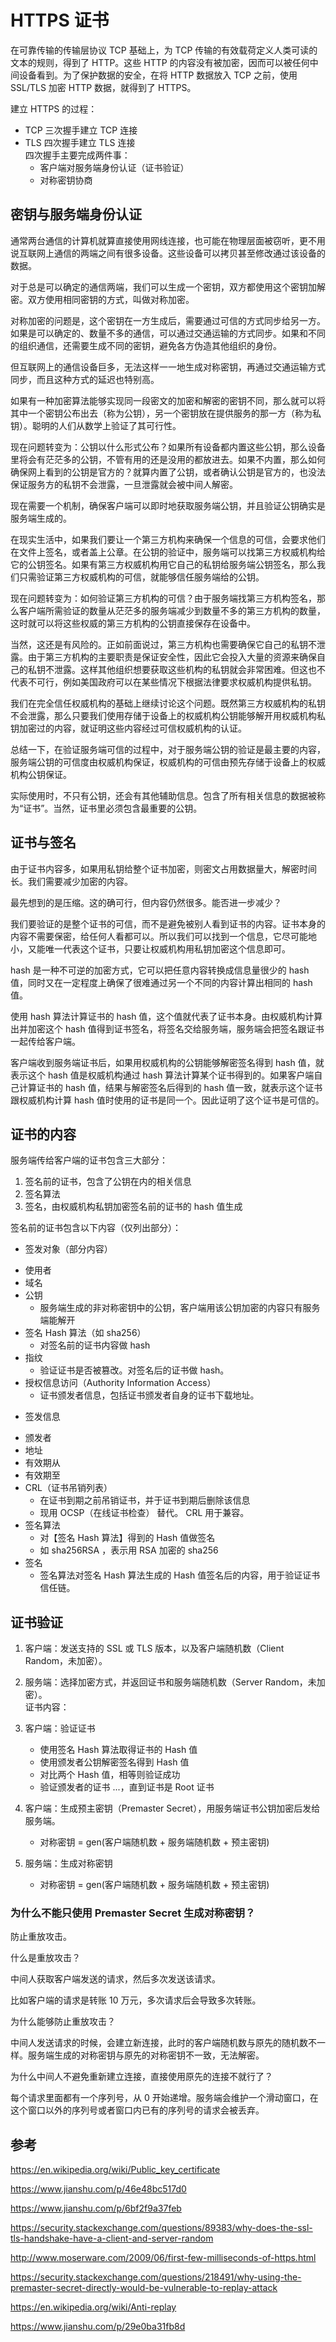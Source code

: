 # HTTPS 证书


在可靠传输的传输层协议 TCP 基础上，为 TCP 传输的有效载荷定义人类可读的文本的规则，得到了 HTTP。这些 HTTP 的内容没有被加密，因而可以被任何中间设备看到。为了保护数据的安全，在将 HTTP 数据放入 TCP 之前，使用 SSL/TLS 加密 HTTP 数据，就得到了 HTTPS。

建立 HTTPS 的过程：

- TCP 三次握手建立 TCP 连接
- TLS 四次握手建立 TLS 连接  
  四次握手主要完成两件事：
  + 客户端对服务端身份认证（证书验证）
  + 对称密钥协商

<!-- more -->

## 密钥与服务端身份认证

通常两台通信的计算机就算直接使用网线连接，也可能在物理层面被窃听，更不用说互联网上通信的两端之间有很多设备。这些设备可以拷贝甚至修改通过该设备的数据。

对于总是可以确定的通信两端，我们可以生成一个密钥，双方都使用这个密钥加解密。双方使用相同密钥的方式，叫做对称加密。

对称加密的问题是，这个密钥在一方生成后，需要通过可信的方式同步给另一方。如果是可以确定的、数量不多的通信，可以通过交通运输的方式同步。如果和不同的组织通信，还需要生成不同的密钥，避免各方伪造其他组织的身份。

但互联网上的通信设备巨多，无法这样一一地生成对称密钥，再通过交通运输方式同步，而且这种方式的延迟也特别高。

如果有一种加密算法能够实现同一段密文的加密和解密的密钥不同，那么就可以将其中一个密钥公布出去（称为公钥），另一个密钥放在提供服务的那一方（称为私钥）。聪明的人们从数学上验证了其可行性。

现在问题转变为：公钥以什么形式公布？如果所有设备都内置这些公钥，那么设备里将会有茫茫多的公钥，不管有用的还是没用的都放进去。如果不内置，那么如何确保网上看到的公钥是官方的？就算内置了公钥，或者确认公钥是官方的，也没法保证服务方的私钥不会泄露，一旦泄露就会被中间人解密。

现在需要一个机制，确保客户端可以即时地获取服务端公钥，并且验证公钥确实是服务端生成的。

在现实生活中，如果我们要让一个第三方机构来确保一个信息的可信，会要求他们在文件上签名，或者盖上公章。在公钥的验证中，服务端可以找第三方权威机构给它的公钥签名。如果有第三方权威机构用它自己的私钥给服务端公钥签名，那么我们只需验证第三方权威机构的可信，就能够信任服务端给的公钥。

现在问题转变为：如何验证第三方机构的可信？由于服务端找第三方机构签名，那么客户端所需验证的数量从茫茫多的服务端减少到数量不多的第三方机构的数量，这时就可以将这些权威的第三方机构的公钥直接保存在设备中。

当然，这还是有风险的。正如前面说过，第三方机构也需要确保它自己的私钥不泄露。由于第三方机构的主要职责是保证安全性，因此它会投入大量的资源来确保自己的私钥不泄露。这样其他组织想要获取这些机构的私钥就会非常困难。但这也不代表不可行，例如美国政府可以在某些情况下根据法律要求权威机构提供私钥。

我们在完全信任权威机构的基础上继续讨论这个问题。既然第三方权威机构的私钥不会泄露，那么只要我们使用存储于设备上的权威机构公钥能够解开用权威机构私钥加密过的内容，就证明这些内容经过可信权威机构的认证。

总结一下，在验证服务端可信的过程中，对于服务端公钥的验证是最主要的内容，服务端公钥的可信度由权威机构保证，权威机构的可信由预先存储于设备上的权威机构公钥保证。

实际使用时，不只有公钥，还会有其他辅助信息。包含了所有相关信息的数据被称为“证书”。当然，证书里必须包含最重要的公钥。

## 证书与签名

由于证书内容多，如果用私钥给整个证书加密，则密文占用数据量大，解密时间长。我们需要减少加密的内容。

最先想到的是压缩。这的确可行，但内容仍然很多。能否进一步减少？

我们要验证的是整个证书的可信，而不是避免被别人看到证书的内容。证书本身的内容不需要保密，给任何人看都可以。所以我们可以找到一个信息，它尽可能地小，又能唯一代表这个证书，只要让权威机构用私钥加密这个信息即可。

hash 是一种不可逆的加密方式，它可以把任意内容转换成信息量很少的 hash 值，同时又在一定程度上确保了很难通过另一个不同的内容计算出相同的 hash 值。

使用 hash 算法计算证书的 hash 值，这个值就代表了证书本身。由权威机构计算出并加密这个 hash 值得到证书签名，将签名交给服务端，服务端会把签名跟证书一起传给客户端。

客户端收到服务端证书后，如果用权威机构的公钥能够解密签名得到 hash 值，就表示这个 hash 值是权威机构通过 hash 算法计算某个证书得到的。如果客户端自己计算证书的 hash 值，结果与解密签名后得到的 hash 值一致，就表示这个证书跟权威机构计算 hash 值时使用的证书是同一个。因此证明了这个证书是可信的。

## 证书的内容

服务端传给客户端的证书包含三大部分：

1. 签名前的证书，包含了公钥在内的相关信息
2. 签名算法
3. 签名，由权威机构私钥加密签名前的证书的 hash 值生成

签名前的证书包含以下内容（仅列出部分）：

- 签发对象（部分内容）
 + 使用者
 + 域名
 + 公钥  
   * 服务端生成的非对称密钥中的公钥，客户端用该公钥加密的内容只有服务端能解开
 + 签名 Hash 算法（如 sha256）  
   * 对签名前的证书内容做 hash
 + 指纹  
   * 验证证书是否被篡改。对签名后的证书做 hash。
 + 授权信息访问（Authority Information Access）  
   * 证书颁发者信息，包括证书颁发者自身的证书下载地址。
- 签发信息
 + 颁发者
 + 地址
 + 有效期从
 + 有效期至
 + CRL（证书吊销列表）  
   * 在证书到期之前吊销证书，并于证书到期后删除该信息
   * 现用 OCSP（在线证书检查） 替代。 CRL 用于兼容。
 + 签名算法
   + 对【签名 Hash 算法】得到的 Hash 值做签名
   + 如 sha256RSA ，表示用 RSA 加密的 sha256
 + 签名  
   * 签名算法对签名 Hash 算法生成的 Hash 值签名后的内容，用于验证证书信任链。


## 证书验证

1. 客户端：发送支持的 SSL 或 TLS 版本，以及客户端随机数（Client Random，未加密）。

2. 服务端：选择加密方式，并返回证书和服务端随机数（Server Random，未加密）。  
   证书内容：  

3. 客户端：验证证书  
    - 使用签名 Hash 算法取得证书的 Hash 值 
    - 使用颁发者公钥解密签名得到 Hash 值
    - 对比两个 Hash 值，相等则验证成功
    - 验证颁发者的证书 ...，直到证书是 Root 证书

4. 客户端：生成预主密钥（Premaster Secret），用服务端证书公钥加密后发给服务端。  
    - 对称密钥 = gen(客户端随机数 + 服务端随机数 + 预主密钥)

5. 服务端：生成对称密钥  
    - 对称密钥 = gen(客户端随机数 + 服务端随机数 + 预主密钥)

### 为什么不能只使用 Premaster Secret 生成对称密钥？

防止重放攻击。

什么是重放攻击？  

中间人获取客户端发送的请求，然后多次发送该请求。

比如客户端的请求是转账 10 万元，多次请求后会导致多次转账。  

为什么能够防止重放攻击？

中间人发送请求的时候，会建立新连接，此时的客户端随机数与原先的随机数不一样。服务端生成的对称密钥与原先的对称密钥不一致，无法解密。

为什么中间人不避免重新建立连接，直接使用原先的连接不就行了？  

每个请求里面都有一个序列号，从 0 开始递增。服务端会维护一个滑动窗口，在这个窗口以外的序列号或者窗口内已有的序列号的请求会被丢弃。


## 参考

https://en.wikipedia.org/wiki/Public_key_certificate

https://www.jianshu.com/p/46e48bc517d0

https://www.jianshu.com/p/6bf2f9a37feb

https://security.stackexchange.com/questions/89383/why-does-the-ssl-tls-handshake-have-a-client-and-server-random

http://www.moserware.com/2009/06/first-few-milliseconds-of-https.html

https://security.stackexchange.com/questions/218491/why-using-the-premaster-secret-directly-would-be-vulnerable-to-replay-attack

https://en.wikipedia.org/wiki/Anti-replay

https://www.jianshu.com/p/29e0ba31fb8d





